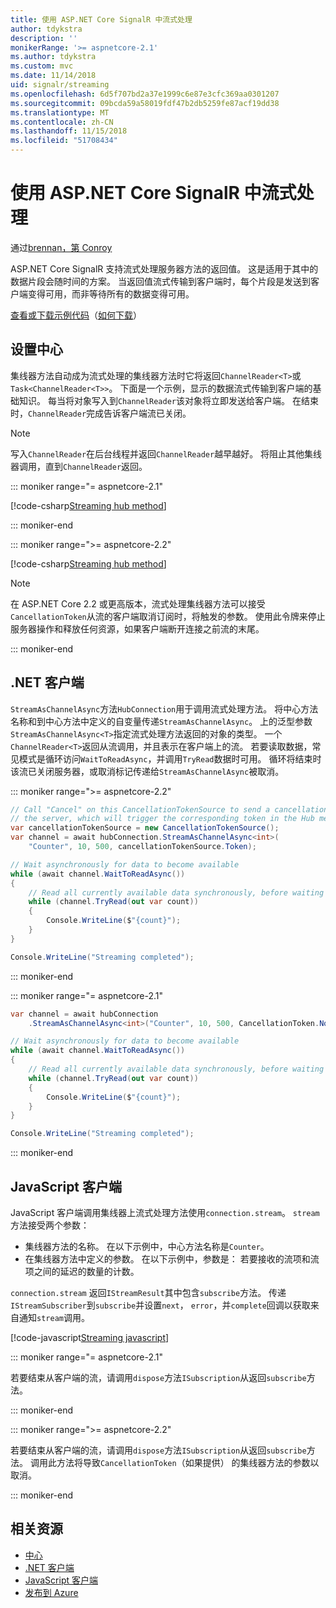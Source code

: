 ```yaml
---
title: 使用 ASP.NET Core SignalR 中流式处理
author: tdykstra
description: ''
monikerRange: '>= aspnetcore-2.1'
ms.author: tdykstra
ms.custom: mvc
ms.date: 11/14/2018
uid: signalr/streaming
ms.openlocfilehash: 6d5f707bd2a37e1999c6e87e3cfc369aa0301207
ms.sourcegitcommit: 09bcda59a58019fdf47b2db5259fe87acf19dd38
ms.translationtype: MT
ms.contentlocale: zh-CN
ms.lasthandoff: 11/15/2018
ms.locfileid: "51708434"
---
```

# <a name="use-streaming-in-aspnet-core-signalr"></a>使用 ASP.NET Core SignalR 中流式处理

通过[brennan，第 Conroy](https://github.com/BrennanConroy)

ASP.NET Core SignalR 支持流式处理服务器方法的返回值。 这是适用于其中的数据片段会随时间的方案。 当返回值流式传输到客户端时，每个片段是发送到客户端变得可用，而非等待所有的数据变得可用。

[查看或下载示例代码](https://github.com/aspnet/Docs/tree/live/aspnetcore/signalr/streaming/sample)（[如何下载](xref:index#how-to-download-a-sample)）

## <a name="set-up-the-hub"></a>设置中心

集线器方法自动成为流式处理的集线器方法时它将返回`ChannelReader<T>`或`Task<ChannelReader<T>>`。 下面是一个示例，显示的数据流式传输到客户端的基础知识。 每当将对象写入到`ChannelReader`该对象将立即发送给客户端。 在结束时，`ChannelReader`完成告诉客户端流已关闭。

> [!NOTE]
> 写入`ChannelReader`在后台线程并返回`ChannelReader`越早越好。 将阻止其他集线器调用，直到`ChannelReader`返回。

::: moniker range="= aspnetcore-2.1"

[!code-csharp[Streaming hub method](streaming/sample/Hubs/StreamHub.aspnetcore21.cs?range=12-36)]

::: moniker-end

::: moniker range=">= aspnetcore-2.2"

[!code-csharp[Streaming hub method](streaming/sample/Hubs/StreamHub.cs?range=11-35)]

> [!NOTE]
> 在 ASP.NET Core 2.2 或更高版本，流式处理集线器方法可以接受`CancellationToken`从流的客户端取消订阅时，将触发的参数。 使用此令牌来停止服务器操作和释放任何资源，如果客户端断开连接之前流的末尾。

::: moniker-end

## <a name="net-client"></a>.NET 客户端

`StreamAsChannelAsync`方法`HubConnection`用于调用流式处理方法。 将中心方法名称和到中心方法中定义的自变量传递`StreamAsChannelAsync`。 上的泛型参数`StreamAsChannelAsync<T>`指定流式处理方法返回的对象的类型。 一个`ChannelReader<T>`返回从流调用，并且表示在客户端上的流。 若要读取数据，常见模式是循环访问`WaitToReadAsync`，并调用`TryRead`数据时可用。 循环将结束时该流已关闭服务器，或取消标记传递给`StreamAsChannelAsync`被取消。

::: moniker range=">= aspnetcore-2.2"

```csharp
// Call "Cancel" on this CancellationTokenSource to send a cancellation message to 
// the server, which will trigger the corresponding token in the Hub method.
var cancellationTokenSource = new CancellationTokenSource();
var channel = await hubConnection.StreamAsChannelAsync<int>(
    "Counter", 10, 500, cancellationTokenSource.Token);

// Wait asynchronously for data to become available
while (await channel.WaitToReadAsync())
{
    // Read all currently available data synchronously, before waiting for more data
    while (channel.TryRead(out var count))
    {
        Console.WriteLine($"{count}");
    }
}

Console.WriteLine("Streaming completed");
```

::: moniker-end

::: moniker range="= aspnetcore-2.1"

```csharp
var channel = await hubConnection
    .StreamAsChannelAsync<int>("Counter", 10, 500, CancellationToken.None);

// Wait asynchronously for data to become available
while (await channel.WaitToReadAsync())
{
    // Read all currently available data synchronously, before waiting for more data
    while (channel.TryRead(out var count))
    {
        Console.WriteLine($"{count}");
    }
}

Console.WriteLine("Streaming completed");
```

::: moniker-end

## <a name="javascript-client"></a>JavaScript 客户端

JavaScript 客户端调用集线器上流式处理方法使用`connection.stream`。 `stream`方法接受两个参数：

* 集线器方法的名称。 在以下示例中，中心方法名称是`Counter`。
* 在集线器方法中定义的参数。 在以下示例中，参数是： 若要接收的流项和流项之间的延迟的数量的计数。

`connection.stream` 返回`IStreamResult`其中包含`subscribe`方法。 传递`IStreamSubscriber`到`subscribe`并设置`next`， `error`，并`complete`回调以获取来自通知`stream`调用。

[!code-javascript[Streaming javascript](streaming/sample/wwwroot/js/stream.js?range=19-36)]

::: moniker range="= aspnetcore-2.1"

若要结束从客户端的流，请调用`dispose`方法`ISubscription`从返回`subscribe`方法。

::: moniker-end

::: moniker range=">= aspnetcore-2.2"

若要结束从客户端的流，请调用`dispose`方法`ISubscription`从返回`subscribe`方法。 调用此方法将导致`CancellationToken`（如果提供） 的集线器方法的参数以取消。

::: moniker-end

## <a name="related-resources"></a>相关资源

* [中心](xref:signalr/hubs)
* [.NET 客户端](xref:signalr/dotnet-client)
* [JavaScript 客户端](xref:signalr/javascript-client)
* [发布到 Azure](xref:signalr/publish-to-azure-web-app)
